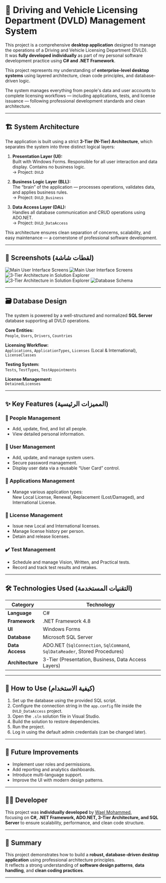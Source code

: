 # 🚗 Driving and Vehicle Licensing Department (DVLD) Management System

This project is a comprehensive **desktop application** designed to manage the operations of a Driving and Vehicle Licensing Department (DVLD).  
It was **fully developed individually** as part of my personal software development practice using **C# and .NET Framework**.

This project represents my understanding of **enterprise-level desktop systems** using layered architecture, clean code principles, and database-driven logic.

The system manages everything from people's data and user accounts to complete licensing workflows — including applications, tests, and license issuance — following professional development standards and clean architecture.

---

## 🏗️ System Architecture

The application is built using a strict **3-Tier (N-Tier) Architecture**, which separates the system into three distinct logical layers:

1. **Presentation Layer (UI):**  
   Built with Windows Forms. Responsible for all user interaction and data display. Contains no business logic.  
   → Project: `DVLD`

2. **Business Logic Layer (BLL):**  
   The “brain” of the application — processes operations, validates data, and applies business rules.  
   → Project: `DVLD_Business`

3. **Data Access Layer (DAL):**  
   Handles all database communication and CRUD operations using ADO.NET.  
   → Project: `DVLD_DataAccess`

This architecture ensures clean separation of concerns, scalability, and easy maintenance — a cornerstone of professional software development.

---

## 📸 Screenshots (لقطات شاشة)

![Main User Interface Screens](screenshots/image1.png)
![Main User Interface Screens](screenshots/image2.png)
![3-Tier Architecture in Solution Explorer](screenshots/image3.png)
![3-Tier Architecture in Solution Explorer](screenshots/image4.png)
![Database Schema](screenshots/image5.png)

---

## 🗃️ Database Design

The system is powered by a well-structured and normalized **SQL Server** database supporting all DVLD operations.

**Core Entities:**  
`People`, `Users`, `Drivers`, `Countries`

**Licensing Workflow:**  
`Applications`, `ApplicationTypes`, `Licenses` (Local & International), `LicenseClasses`

**Testing System:**  
`Tests`, `TestTypes`, `TestAppointments`

**License Management:**  
`DetainedLicenses`

---

## ✨ Key Features (المميزات الرئيسية)

### 👤 People Management

- Add, update, find, and list all people.
- View detailed personal information.

### 👥 User Management

- Add, update, and manage system users.
- Secure password management.
- Display user data via a reusable “User Card” control.

### 📝 Applications Management

- Manage various application types:  
  New Local License, Renewal, Replacement (Lost/Damaged), and International License.

### 🚗 License Management

- Issue new Local and International licenses.
- Manage license history per person.
- Detain and release licenses.

### ✔️ Test Management

- Schedule and manage Vision, Written, and Practical tests.
- Record and track test results and retakes.

---

## 🛠️ Technologies Used (التقنيات المستخدمة)

| Category         | Technology                                                                  |
| ---------------- | --------------------------------------------------------------------------- |
| **Language**     | C#                                                                          |
| **Framework**    | .NET Framework 4.8                                                          |
| **UI**           | Windows Forms                                                               |
| **Database**     | Microsoft SQL Server                                                        |
| **Data Access**  | ADO.NET (`SqlConnection`, `SqlCommand`, `SqlDataReader`, Stored Procedures) |
| **Architecture** | 3-Tier (Presentation, Business, Data Access Layers)                         |

---

## 🚀 How to Use (كيفية الاستخدام)

1. Set up the database using the provided SQL script.
2. Configure the connection string in the `app.config` file inside the `DVLD_DataAccess` project.
3. Open the `.sln` solution file in Visual Studio.
4. Build the solution to restore dependencies.
5. Run the project.
6. Log in using the default admin credentials (can be changed later).

---

## 🔮 Future Improvements

- Implement user roles and permissions.
- Add reporting and analytics dashboards.
- Introduce multi-language support.
- Improve the UI with modern design patterns.

---

## 👨‍💻 Developer

This project was **individually developed** by [Wael Mohammed](www.linkedin.com/in/wael-mohammed-sharif),  
focusing on **C#, .NET Framework, ADO.NET, 3-Tier Architecture, and SQL Server** to ensure scalability, performance, and clean code structure.

---

## 🏁 Summary

This project demonstrates how to build a **robust, database-driven desktop application** using professional architecture principles.  
It reflects a strong understanding of **software design patterns**, **data handling**, and **clean coding practices**.

---

